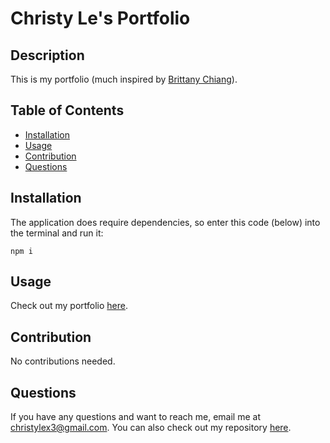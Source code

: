 # Christy Le's Portfolio

## Description

This is my portfolio (much inspired by [Brittany Chiang](https://github.com/bchiang7)).

## Table of Contents

* [Installation](#installation)
* [Usage](#usage)
* [Contribution](#contribution)
* [Questions](#questions)

## Installation

The application does require dependencies, so enter this code (below) into the terminal and run it:
```
npm i
```

## Usage

Check out my portfolio [here](christy-le.com).

## Contribution

No contributions needed.

## Questions

If you have any questions and want to reach me, email me at <christylex3@gmail.com>. You can also check out my repository [here](https://github.com/christylex3).